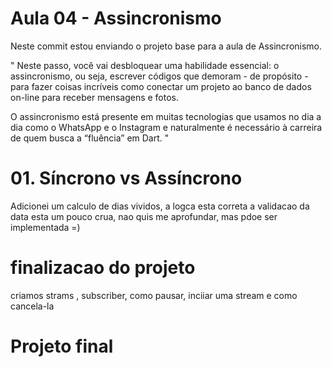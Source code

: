 # Aula 04 - Assincronismo
Neste commit estou enviando o projeto base para a aula de Assincronismo.

"
Neste passo, você vai desbloquear uma habilidade essencial: o assincronismo, ou seja, escrever códigos que demoram - de propósito - para fazer coisas incríveis como conectar um projeto ao banco de dados on-line para receber mensagens e fotos.

O assincronismo está presente em muitas tecnologias que usamos no dia a dia como o WhatsApp e o Instagram e naturalmente é necessário à carreira de quem busca a “fluência” em Dart.
"

# 01. Síncrono vs Assíncrono
Adicionei um calculo de dias vividos, a logca esta correta a validacao da data esta um pouco crua, nao quis me aprofundar, mas pdoe ser implementada =)

# finalizacao do projeto 
criamos strams , subscriber, como pausar, inciiar uma stream e como cancela-la

# Projeto final